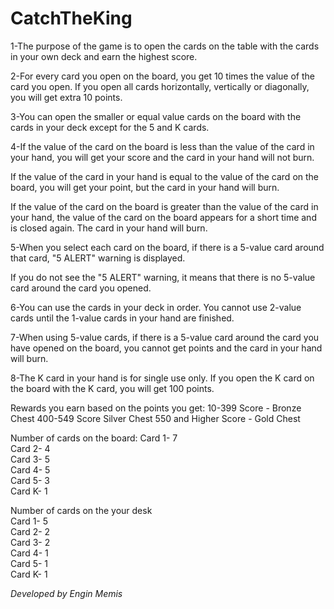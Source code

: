 # CatchTheKing

1-The purpose of the game is to open the cards on the table with the cards in your own deck and earn the highest score.

2-For every card you open on the board, you get 10 times the value of the card you open.
If you open all cards horizontally, vertically or diagonally, you will get extra 10 points.

3-You can open the smaller or equal value cards on the board with the cards in your deck except for the 5 and K cards.

4-If the value of the card on the board is less than the value of the card in your hand, you will get your score 
and the card in your hand will not burn.

If the value of the card in your hand is equal to the value of the card on the board, you will get your point, 
but the card in your hand will burn.

If the value of the card on the board is greater than the value of the card in your hand, 
the value of the card on the board appears for a short time and is closed again. The card in your hand will burn.

5-When you select each card on the board, if there is a 5-value card around that card, "5 ALERT" warning is displayed.

If you do not see the "5 ALERT" warning, it means that there is no 5-value card around the card you opened.

6-You can use the cards in your deck in order. You cannot use 2-value cards until the 1-value cards in your hand are finished.

7-When using 5-value cards, if there is a 5-value card around the card you have opened on the board,
you cannot get points and the card in your hand will burn.

8-The K card in your hand is for single use only. If you open the K card on the board with the K card, you will get 100 points.

Rewards you earn based on the points you get:
10-399 Score - Bronze Chest
400-549 Score Silver Chest
550 and Higher Score - Gold Chest

Number of cards on the board:
Card 1- 7 </br>
Card 2- 4 </br>
Card 3- 5 </br>
Card 4- 5 </br>
Card 5- 3 </br>
Card K- 1  </br>

Number of cards on the your desk </br>
Card 1- 5 </br>
Card 2- 2 </br>
Card 3- 2 </br>
Card 4- 1 </br>
Card 5- 1 </br>
Card K- 1 </br>


*Developed by Engin Memis*
